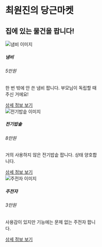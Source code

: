 <!DOCTYPE html>
<html lang="en">
  <head>
    <meta charset="utf-8" />
    <meta name="viewport" content="width=device-width, initial-scale=1" />
    <title>나만의 중고마켓</title>
    <link
      rel="stylesheet"
      href="https://s3.ap-northeast-2.amazonaws.com/materials.spartacodingclub.kr/easygpt/default.css"
    />
    <link
      href="https://cdn.jsdelivr.net/npm/bootstrap@5.2.3/dist/css/bootstrap.min.css"
      rel="stylesheet"
      integrity="sha384-rbsA2VBKQhggwzxH7pPCaAqO46MgnOM80zW1RWuH61DGLwZJEdK2Kadq2F9CUG65"
      crossorigin="anonymous"
    />
    <script
      src="https://cdn.jsdelivr.net/npm/bootstrap@5.2.3/dist/js/bootstrap.bundle.min.js"
      integrity="sha384-kenU1KFdBIe4zVF0s0G1M5b4hcpxyD9F7jL+jjXkk+Q2h455rYXK/7HAuoJl+0I4"
      crossorigin="anonymous"
    ></script>
    <style>
      /* 꾸미기 */
    </style>
  </head>

  <body>
    <div class="hero bg-dark text-center py-5">
      <h1 class="text-white">최원진의 당근마켓</h1>
      <h2 class="text-white">집에 있는 물건을 팝니다!</h2>
    </div>
    <div class="container mt-5">
      <div class="row">
        <!-- 냄비 카드 -->
        <div class="col-md-4">
          <div class="card" style="width: 18rem">
            <img
              src="https://images.unsplash.com/photo-1590794056226-79ef3a8147e1?ixlib=rb-4.0.3&ixid=M3wxMjA3fDB8MHxzZWFyY2h8Mnx8cG90fGVufDB8fDB8fHww&auto=format&fit=crop&w=500&q=60"
              class="card-img-top"
              alt="냄비 이미지"
            />
            <div class="card-body">
              <h5 class="card-title">냄비</h5>
              <h6 class="card-subtitle mb-2 text-muted">5만원</h6>
              <p class="card-text">
                한 번 밖에 안 쓴 냄비 팝니다. 부모님이 독립할 때 주신 거에요!
              </p>
              <a
                href="https://spartacodingclub.kr/"
                class="btn btn-primary"
                target="_blank"
                rel="noopener noreferrer"
              >
                상세 정보 보기
              </a>
            </div>
          </div>
        </div>
        <!-- 전기밥솥 카드 -->
        <div class="col-md-4">
          <div class="card" style="width: 18rem">
            <img
              src="https://images.unsplash.com/photo-1544233726-9f1d2b27be8b?ixlib=rb-4.0.3&ixid=M3wxMjA3fDB8MHxzZWFyY2h8Mnx8JUVCJUIwJUE1JUVDJTg2JUE1fGVufDB8fDB8fHww&auto=format&fit=crop&w=500&q=60"
              class="card-img-top"
              alt="전기밥솥 이미지"
            />
            <div class="card-body">
              <h5 class="card-title">전기밥솥</h5>
              <h6 class="card-subtitle mb-2 text-muted">8만원</h6>
              <p class="card-text">
                거의 사용하지 않은 전기밥솥 팝니다. 상태 양호합니다.
              </p>
              <a
                href="https://spartacodingclub.kr/"
                class="btn btn-primary"
                target="_blank"
                rel="noopener noreferrer"
              >
                상세 정보 보기
              </a>
            </div>
          </div>
        </div>
        <!-- 주전자 카드 -->
        <div class="col-md-4">
          <div class="card" style="width: 18rem">
            <img
              src="https://images.unsplash.com/photo-1622088934558-b729cf3c8cf8?ixlib=rb-4.0.3&ixid=M3wxMjA3fDB8MHxzZWFyY2h8Mnx8JUVCJUFDJUJDJTIwJUVDJUEzJUJDJUVDJUEwJTg0JUVDJTlFJTkwfGVufDB8fDB8fHww&auto=format&fit=crop&w=500&q=60"
              class="card-img-top"
              alt="주전자 이미지"
            />
            <div class="card-body">
              <h5 class="card-title">주전자</h5>
              <h6 class="card-subtitle mb-2 text-muted">3만원</h6>
              <p class="card-text">
                사용감이 있지만 기능에는 문제 없는 주전자 팝니다.
              </p>
              <a
                href="https://spartacodingclub.kr/"
                class="btn btn-primary"
                target="_blank"
                rel="noopener noreferrer"
              >
                상세 정보 보기
              </a>
            </div>
          </div>
        </div>
      </div>
    </div>
  </body>
</html>
